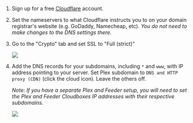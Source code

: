
1. Sign up for a free [Cloudflare](https://www.cloudflare.com/) account.

1. Set the nameservers to what Cloudflare instructs you to on your domain registrar's website (e.g. GoDaddy, Namecheap, etc). _You do not need to make changes to the DNS settings there._

1. Go to the "Crypto" tab and set SSL to "Full (strict)"

   ![](https://i.imgur.com/ph1pNZx.png)

1. Add the DNS records for your subdomains, including `*` and `www`, with IP address pointing to your server. Set Plex subdomain to `DNS and HTTP proxy (CDN)` (click the cloud icon). Leave the others off.

   _Note: If you have a separate Plex and Feeder setup, you will need to set the Plex and Feeder Cloudboxes IP addresses with their respective subdomains._

   ![](https://i.imgur.com/YHbDAcM.png)
   
